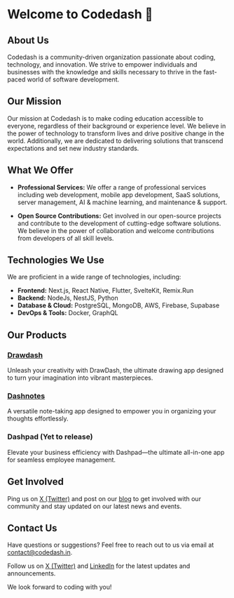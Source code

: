 # Welcome to Codedash 🚀

## About Us

Codedash is a community-driven organization passionate about coding, technology, and innovation. We strive to empower individuals and businesses with the knowledge and skills necessary to thrive in the fast-paced world of software development.

## Our Mission

Our mission at Codedash is to make coding education accessible to everyone, regardless of their background or experience level. We believe in the power of technology to transform lives and drive positive change in the world. Additionally, we are dedicated to delivering solutions that transcend expectations and set new industry standards.

## What We Offer

- **Professional Services:** We offer a range of professional services including web development, mobile app development, SaaS solutions, server management, AI & machine learning, and maintenance & support.

- **Open Source Contributions:** Get involved in our open-source projects and contribute to the development of cutting-edge software solutions. We believe in the power of collaboration and welcome contributions from developers of all skill levels.

## Technologies We Use

We are proficient in a wide range of technologies, including:
- **Frontend:** Next.js, React Native, Flutter, SvelteKit, Remix.Run
- **Backend:** NodeJs, NestJS, Python
- **Database & Cloud:** PostgreSQL, MongoDB, AWS, Firebase, Supabase
- **DevOps & Tools:** Docker, GraphQL

## Our Products

### [Drawdash](https://www.drawdash.in/)
Unleash your creativity with DrawDash, the ultimate drawing app designed to turn your imagination into vibrant masterpieces.

### [Dashnotes](https://www.dashnotes.in/)
A versatile note-taking app designed to empower you in organizing your thoughts effortlessly.

### Dashpad (Yet to release)
Elevate your business efficiency with Dashpad—the ultimate all-in-one app for seamless employee management.

## Get Involved

Ping us on [X (Twitter)](https://x.com/CodeAtDash) and post on our [blog](https://blog.codedash.in/) to get involved with our community and stay updated on our latest news and events.

## Contact Us

Have questions or suggestions? Feel free to reach out to us via email at contact@codedash.in.

Follow us on [X (Twitter)](https://x.com/CodeAtDash) and [LinkedIn](https://www.linkedin.com/company/codedash/) for the latest updates and announcements.

We look forward to coding with you!
